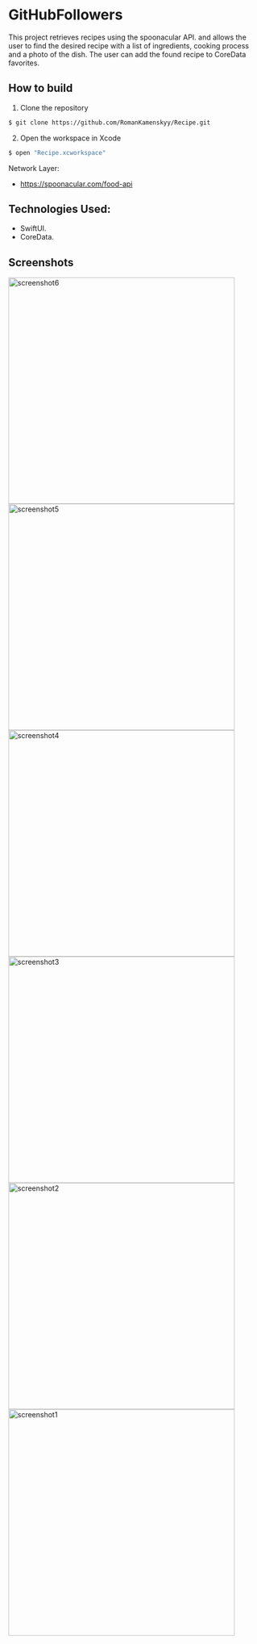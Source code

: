 # GitHubFollowers
This project retrieves recipes using the spoonacular API. and allows the user to find the desired recipe with a list of ingredients, cooking process and a photo of the dish. 
The user can add the found recipe to CoreData favorites.

## How to build
1. Clone the repository
```bash
$ git clone https://github.com/RomanKamenskyy/Recipe.git
```
2.  Open the workspace in Xcode
```bash
$ open "Recipe.xcworkspace"
```

Network Layer:
- https://spoonacular.com/food-api

## Technologies Used:
- SwiftUI.
- CoreData.

## Screenshots
<img width="449" alt="screenshot6" 
src="https://github.com/user-attachments/assets/8b0f046b-6760-4501-bc70-052eed5f357a">
<img width="449" alt="screenshot5" 
src="https://github.com/user-attachments/assets/9f3c769a-7a6e-4b66-b366-faf7b083f457">
<img width="449" alt="screenshot4" 
src="https://github.com/user-attachments/assets/0205c456-a2fd-4d72-983d-ac236235c764">
<img width="449" alt="screenshot3" 
src="https://github.com/user-attachments/assets/96fa5f60-b895-4c51-9b7c-09a28d4bef21">
<img width="449" alt="screenshot2" 
src="https://github.com/user-attachments/assets/ab854287-e43e-4f57-b705-a38ecc8728c4">
<img width="449" alt="screenshot1" 
src="https://github.com/user-attachments/assets/a1dc450c-72cb-40fb-b42b-6ae0d6dcbed0">







